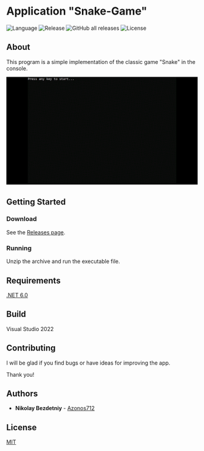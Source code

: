 # Application "Snake-Game"

![Language](https://img.shields.io/badge/language-C%23-%23178600)
![Release](https://img.shields.io/github/v/release/Azonos712/SimpleConsoleSnake)
![GitHub all releases](https://img.shields.io/github/downloads/Azonos712/SimpleConsoleSnake/total)
![License](https://img.shields.io/github/license/Azonos712/SimpleConsoleSnake)

## About

This program is a simple implementation of the classic game "Snake" in the console.

![Screenshot](Snake.gif)

## Getting Started

### Download

See the [Releases page](https://github.com/Azonos712/SimpleConsoleSnake/releases).

### Running

Unzip the archive and run the executable file. 

## Requirements

[.NET 6.0](https://dotnet.microsoft.com/download/dotnet/6.0)

## Build

Visual Studio 2022

## Contributing

I will be glad if you find bugs or have ideas for improving the app.

Thank you!

## Authors

* **Nikolay Bezdetniy** - [Azonos712](https://github.com/Azonos712)

## License
[MIT](https://choosealicense.com/licenses/mit/)
